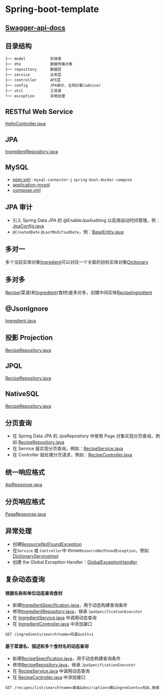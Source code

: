 # Spring-boot-template

## [Swagger-api-docs](http://localhost:8080/swagger-ui/index.html)

## 目录结构

```
├── model           实体类
├── dto             数据传输对象
├── repository      数据层
├── service         业务层
├── controller      API层
├── config          JPA审计，全局拦截(advice)
├── util            工具类
└── exception       异常处理
```

## RESTful Web Service
[HelloController.java](src/main/java/com/example/demo/controller/HelloController.java)

## JPA
[IngredientRepository.java](src/main/java/com/example/demo/repository/IngredientRepository.java)

## MySQL

- [pom.xml](./pom.xml) : `mysql-connector-j` `spring-boot-docker-compose`
- [application-mysql](./src/main/resources/application-mysql.properties)
- [compose.yml](./compose.yml)

## JPA 审计

- 引入 Spring Data JPA 的 @EnableJpaAuditing 以启用自动时间管理，例：[JpaConfig.java](src/main/java/com/example/demo/config/JpaConfig.java)
- `@CreatedDate` `@LastModifiedDate`，例：[BaseEntity.java](src/main/java/com/example/demo/model/BaseEntity.java)

## 多对一

多个当前实体对象[Ingredient](src/main/java/com/example/demo/model/Ingredient.java)可以对应一个关联的目标实体对象[Dictionary](src/main/java/com/example/demo/model/Dictionary.java)

## 多对多

[Recipe](src/main/java/com/example/demo/model/Recipe.java)(菜谱)和[Ingredient](src/main/java/com/example/demo/model/Ingredient.java)(食材)是多对多，创建中间实体[RecipeIngredient](src/main/java/com/example/demo/model/RecipeIngredient.java)

## @JsonIgnore

[Ingredient.java](src/main/java/com/example/demo/model/Ingredient.java)

## 投影 Projection

[RecipeRepository.java](src/main/java/com/example/demo/repository/RecipeRepository.java)

## JPQL

[RecipeRepository.java](src/main/java/com/example/demo/repository/RecipeRepository.java)

## NativeSQL

[RecipeRepository.java](src/main/java/com/example/demo/repository/RecipeRepository.java)

## 分页查询

- 在 Spring Data JPA 的 JpaRepository 中使用 Page 对象实现分页查询，例如 [RecipeRepository.java](src/main/java/com/example/demo/repository/RecipeRepository.java)
- 在 Service 层实现分页查询，例如：[RecipeService.java](src/main/java/com/example/demo/service/RecipeServiceImpl.java)
- 在 Controller 层处理分页请求，例如：[RecipeController.java](src/main/java/com/example/demo/controller/RecipeController.java)

## 统一响应格式

[ApiResponse.java](src/main/java/com/example/demo/dto/ApiResponse.java)

## 分页响应格式

[PageResponse.java](src/main/java/com/example/demo/dto/PageResponse.java)

## 异常处理

- 创建[ResourceNotFoundException](src/main/java/com/example/demo/exception/ResourceNotFoundException.java)
- 在`Service` 或 `Controller`中 throw`ResourceNotFoundException`，例如[DictionaryServiceImpl](src/main/java/com/example/demo/service/DictionaryServiceImpl.java)
- 创建 the Global Exception Handler：[GlobalExceptionHandler](src/main/java/com/example/demo/exception/GlobalExceptionHandler.java)

## 复杂动态查询

#### 根据名称和单位动态查询食材

- 新建[IngredientSpecification.java](src/main/java/com/example/demo/repository/IngredientSpecification.java)，用于动态构建查询条件
- 修改[IngredientRepository.java](src/main/java/com/example/demo/repository/IngredientRepository.java)，继承 `JpaSpecificationExecutor`
- 在 [IngredientService.java](src/main/java/com/example/demo/service/IngredientServiceImpl.java) 中调用动态查询
- 在 [IngredientController.java](src/main/java/com/example/demo/controller/IngredientController.java) 中添加接口

```
GET /ingredients/search?name=鸡蛋&unit=1
```

#### 基于菜谱名、描述和多个食材名的动态查询

- 新建[RecipeSpecification.java](src/main/java/com/example/demo/repository/RecipeSpecification.java)，用于动态构建查询条件
- 修改[RecipeRepository.java](src/main/java/com/example/demo/repository/RecipeRepository.java)，继承 `JpaSpecificationExecutor`
- 在 [RecipeService.java](src/main/java/com/example/demo/service/RecipeServiceImpl.java) 中调用动态查询
- 在 [RecipeController.java](src/main/java/com/example/demo/controller/RecipeController.java) 中添加接口

```
GET /recipes/list/search?name=面条&description=辣&ingredients=肉丝,青椒
```
